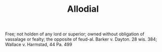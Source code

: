 ---
title: Allodial
permalink: "/definitions/allodial.html"
body: Free; not holden of any lord or superior; owned without obligation of vassalage
  or fealty; the opposite of feud-al. Barker v. Dayton. 28 wis. 384; Wallace v. Harmstad,
  44 Pa. 499
published_at: '2018-07-07'
layout: post
---